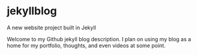 # jekyllblog
A new website project built in Jekyll

Welcome to my Github jekyll blog description. 
I plan on using my blog as a home for my portfolio, thoughts, and even videos at some point. 

